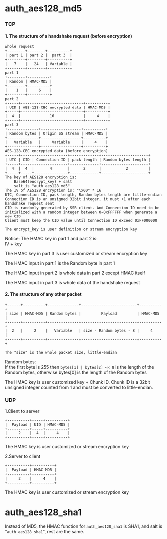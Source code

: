 # auth_aes128_md5

### TCP

#### 1. The structure of a handshake request (before encryption)
```
whole request
+--------+--------+----------+
| part 1 | part 2 |  part 3  |
+--------+--------+----------+
|   7    |   24   | Variable |
+--------+--------+----------+
part 1
+--------+----------+
| Random | HMAC-MD5 |
+--------+----------+
|    1   |     6    |
+--------+----------+
part 2
+-----+----------------------------+----------+
| UID | AES-128-CBC encrypted data | HMAC-MD5 |
+-----+----------------------------+----------+
|  4  |             16             |     4    |
+-----+----------------------------+----------+
part 3
+--------------+------------------+----------+
| Random bytes | Origin SS stream | HMAC-MD5 |
+--------------+------------------+----------+
|   Variable   |     Variable     |     4    |
+--------------+------------------+----------+
AES-128-CBC encrypted data (before encryption)
+-----+-----+---------------+-------------+---------------------+
| UTC | CID | Connection ID | pack length | Random bytes length |
+-----+---------------------+-------------+---------------------+
|  4  |  4  |       4       |      2      |           2         |
+-----+-----+---------------+-------------+---------------------+
The key of AES128 encryption is:
    Base64(encrypt_key) + salt
    salt is "auth_aes128_md5"
The IV of AES128 encryption is: "\x00" * 16
UTC, Connection ID, pack length, Random bytes length are little-endian
Connection ID is an unsigned 32bit integer, it must +1 after each handshake request sent
CID is randomly generated by SSR client. And Connection ID need to be initialized with a random integer between 0~0xFFFFFF when generate a new CID
Client must keep the CID value until Connection ID exceed 0xFF000000

The encrypt_key is user definition or stream encryption key
```
Notice: The HMAC key in part 1 and part 2 is:  
IV + key

The HMAC key in part 3 is user customized or stream encryption key

The HMAC input in part 1 is the Random byte in part 1

The HMAC input in part 2 is whole data in part 2 except HMAC itself

The HMAC input in part 3 is whole data of the handshake request

#### 2. The structure of any other packet
```
+------+----------+--------------+-------------------------+----------+
| size | HMAC-MD5 | Random bytes |         Payload         | HMAC-MD5 |
+------+----------+--------------+-------------------------+----------+
|  2   |     2    |   Variable   | size - Random bytes - 8 |     4    |
+------+----------+--------------+-------------------------+----------+

The "size" is the whole packet size, little-endian
```
Random bytes:  
If the first byte is 255 then `bytes[1] | bytes[2] << 8` is the length of the Random bytes, otherwise bytes[0] is the length of the Random bytes

The HMAC key is user customized key + Chunk ID. Chunk ID is a 32bit unsigned integer counted from 1 and must be converted to little-endian.

### UDP
1.Client to server
```
+----------+-----+----------+
|  Payload | UID | HMAC-MD5 |
+----------+-----+----------+
|     2    |  4  |     4    |
+----------+-----+----------+
```
The HMAC key is user customized or stream encryption key

2.Server to client
```
+----------+----------+
|  Payload | HMAC-MD5 |
+----------+----------+
|     2    |     4    |
+----------+----------+
```
The HMAC key is user customized or stream encryption key



# auth_aes128_sha1

Instead of MD5, the HMAC function for `auth_aes128_sha1` is SHA1, and salt is "`auth_aes128_sha1`", rest are the same.